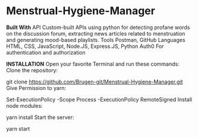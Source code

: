 # Menstrual-Hygiene-Manager
**Built With**
API	Custom-built APIs using python for detecting profane words on the discussion forum, extracting news articles related to menstruation and generating mood-based playlists.
Tools	Postman, GitHub
Languages	HTML, CSS, JavaScript, Node.JS, Express.JS, Python
Auth0	For authentication and authorization

**INSTALLATION**
Open your favorite Terminal and run these commands: Clone the repository:

git clone https://github.com/Brugen-git/Menstrual-Hygiene-Manager.git
Give Permission to yarn:

Set-ExecutionPolicy -Scope Process -ExecutionPolicy RemoteSigned
Install node modules:

yarn install
Start the server:

yarn start
